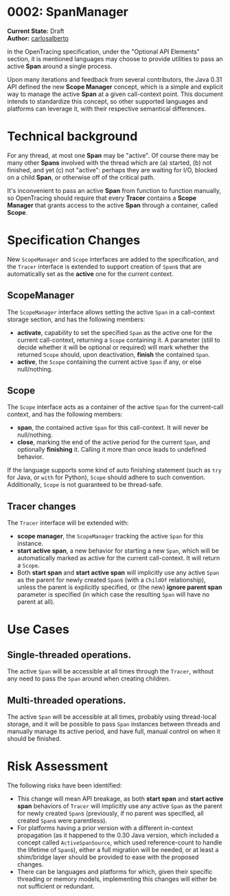 # 0002: SpanManager

**Current State:** Draft  
**Author:** [carlosalberto](https://github.com/carlosalberto)

In the OpenTracing specification, under the "Optional API Elements" section, it is mentioned languages may choose to provide utilities to pass an active **Span** around a single process.

Upon many iterations and feedback from several contributors, the Java 0.31 API defined the new **Scope Manager** concept, which is a simple and explicit way to manage the active **Span** at a given call-context point. This document intends to standardize this concept, so other supported languages and platforms can leverage it, with their respective semantical differences.

# Technical background

For any thread, at most one **Span** may be "active". Of course there may be many other **Spans** involved with the thread which are (a) started, (b) not finished, and yet (c) not "active": perhaps they are waiting for I/O, blocked on a child **Span**, or otherwise off of the critical path.
 
It's inconvenient to pass an active **Span** from function to function manually, so OpenTracing should require that every **Tracer** contains a **Scope Manager** that grants access to the active **Span** through a container, called **Scope**.

# Specification Changes

New `ScopeManager` and `Scope` interfaces are added to the specification, and the `Tracer` interface is extended to support creation of `Span`s that are automatically set as the **active** one for the current context.

## ScopeManager

The `ScopeManager` interface allows setting the active `Span` in a call-context storage section, and has the following members:

* **activate**, capability to set the specified `Span` as the active one for the current call-context, returning a `Scope` containing it. A parameter (still to decide whether it will be optional or required) will mark whether the returned `Scope` should, upon deactivation, **finish** the contained `Span`.
* **active**, the `Scope` containing the current active `Span` if any, or else null/nothing.

## Scope

The `Scope` interface acts as a container of the active `Span` for the current-call context, and has the following members:

* **span**, the contained active `Span` for this call-context. It will never be null/nothing.
* **close**, marking the end of the active period for the current `Span`, and optionally **finishing** it. Calling it more than once leads to undefined behavior.

If the language supports some kind of auto finishing statement (such as `try` for Java, or `with` for Python), `Scope` should adhere to such convention. Additionally, `Scope` is not guaranteed to be thread-safe.

## Tracer changes

The `Tracer` interface will be extended with:

* **scope manager**, the `ScopeManager` tracking the active `Span` for this instance.
* **start active span**, a new behavior for starting a new `Span`, which will be automatically marked as active for the current call-context. It will return a `Scope`.
* Both **start span** and **start active span** will implicitly use any active `Span` as the parent for newly created `Span`s (with a `ChildOf` relationship), unless the parent is explicitly specified, or (the new) **ignore parent span** parameter is specified (in which case the resulting `Span` will have no parent at all).

# Use Cases

## Single-threaded operations.

The active `Span` will be accessible at all times through the `Tracer`, without any need to pass the `Span` around when creating children.

## Multi-threaded operations.

The active `Span` will be accessible at all times, probably using thread-local storage, and it will be possible to pass `Span` instances between threads and manually manage its active period, and have full, manual control on when it should be finished.

# Risk Assessment

The following risks have been identified:

* This change will mean API breakage, as both **start span** and **start active span** behaviors of `Tracer` will implicitly use any active `Span` as the parent for newly created `Span`s (previously, if no parent was specified, all created `Span`s were parentless).
* For platforms having a prior version with a different in-context propagation (as it happened to the 0.30 Java version, which included a concept called `ActiveSpanSource`, which used reference-count to handle the lifetime of `Span`s), either a full migration will be needed, or at least a shim/bridge layer should be provided to ease with the proposed changes.
* There can be languages and platforms for which, given their specific threading or memory models, implementing this changes will either be not sufficient or redundant.

